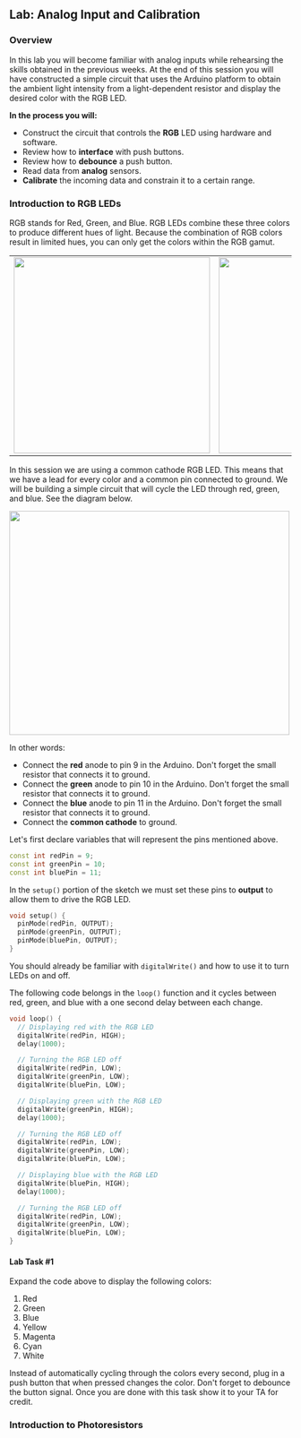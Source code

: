## Lab: Analog Input and Calibration

### Overview
In this lab you will become familiar with analog inputs while rehearsing the skills obtained in the previous weeks. At the end of this session you will have constructed a simple circuit that uses the Arduino platform to obtain the ambient light intensity from a light-dependent resistor and display the desired color with the RGB LED.

**In the process you will:**
  * Construct the circuit that controls the **RGB** LED using hardware and software.
  * Review how to **interface** with push buttons.
  * Review how to **debounce** a push button.
  * Read data from **analog** sensors.
  * **Calibrate** the incoming data and constrain it to a certain range.

### Introduction to RGB LEDs
RGB stands for Red, Green, and Blue. RGB LEDs combine these three colors to produce different hues of light. Because the combination of RGB colors result in limited hues, you can only get the colors within the RGB gamut.

<table style="margin-left: auto; margin-right: auto;" border="0">
<tbody>
<tr>
<td><img  src="https://upload.wikimedia.org/wikipedia/commons/thumb/c/c2/AdditiveColor.svg/1024px-AdditiveColor.svg.png" alt="" height="350" width="350"/></td>
<td><img src="https://cdn.sparkfun.com/assets/learn_tutorials/3/6/0/RGBPinOUt.png" alt="" height="350" width="350"/></td>
</tr>
</tbody>
</table>

In this session we are using a common cathode RGB LED. This means that we have a lead for every color and a common pin connected to ground. We will be building a simple circuit that will cycle the LED through red, green, and blue. See the diagram below.

<img  src="https://github.com/xaviermerino/ECE1552/blob/master/AnalogLab/firstSketch.jpg?raw=true" height="400" width="500"/>

In other words:
* Connect the **red** anode to pin 9 in the Arduino. Don't forget the small resistor that connects it to ground.
* Connect the **green** anode to pin 10 in the Arduino. Don't forget the small resistor that connects it to ground.
* Connect the **blue** anode to pin 11 in the Arduino. Don't forget the small resistor that connects it to ground.
* Connect the **common cathode** to ground.

Let's first declare variables that will represent the pins mentioned above.

```c++
const int redPin = 9;
const int greenPin = 10;
const int bluePin = 11;
```

In the `setup()` portion of the sketch we must set these pins to **output** to allow them to drive the RGB LED.

```c++
void setup() {
  pinMode(redPin, OUTPUT);
  pinMode(greenPin, OUTPUT);
  pinMode(bluePin, OUTPUT);
}
```

You should already be familiar with `digitalWrite()` and how to use it to turn LEDs on and off.

The following code belongs in the `loop()` function and it cycles between red, green, and blue with a one second delay between each change.  

```c++
void loop() {
  // Displaying red with the RGB LED
  digitalWrite(redPin, HIGH);
  delay(1000);

  // Turning the RGB LED off
  digitalWrite(redPin, LOW);
  digitalWrite(greenPin, LOW);
  digitalWrite(bluePin, LOW);

  // Displaying green with the RGB LED
  digitalWrite(greenPin, HIGH);
  delay(1000);

  // Turning the RGB LED off
  digitalWrite(redPin, LOW);
  digitalWrite(greenPin, LOW);
  digitalWrite(bluePin, LOW);

  // Displaying blue with the RGB LED
  digitalWrite(bluePin, HIGH);
  delay(1000);

  // Turning the RGB LED off
  digitalWrite(redPin, LOW);
  digitalWrite(greenPin, LOW);
  digitalWrite(bluePin, LOW);
}
```

#### Lab Task #1

Expand the code above to display the following colors:

1. Red
2. Green
3. Blue
4. Yellow
5. Magenta
6. Cyan
7. White

Instead of automatically cycling through the colors every second, plug in a push button that when pressed changes the color. Don't forget to debounce the button signal. Once you are done with this task show it to your TA for credit. 

### Introduction to Photoresistors



